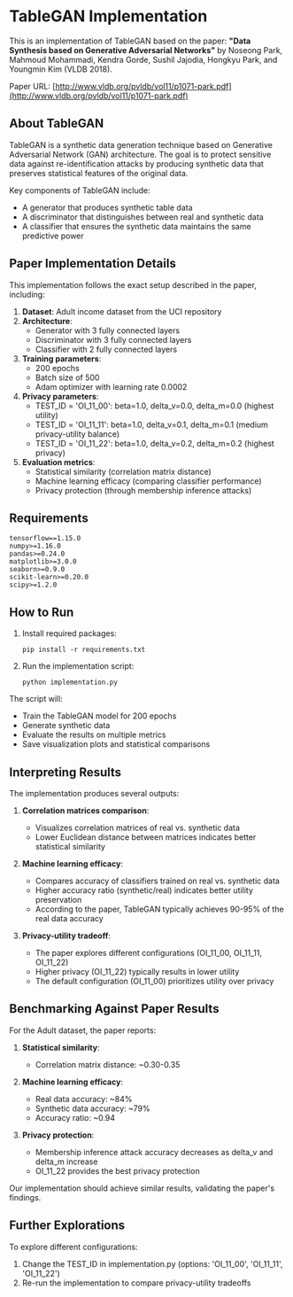 # TableGAN Implementation

This is an implementation of TableGAN based on the paper:
**"Data Synthesis based on Generative Adversarial Networks"** by Noseong Park, Mahmoud Mohammadi, Kendra Gorde, Sushil Jajodia, Hongkyu Park, and Youngmin Kim (VLDB 2018).

Paper URL: [http://www.vldb.org/pvldb/vol11/p1071-park.pdf](http://www.vldb.org/pvldb/vol11/p1071-park.pdf)

## About TableGAN

TableGAN is a synthetic data generation technique based on Generative Adversarial Network (GAN) architecture. The goal is to protect sensitive data against re-identification attacks by producing synthetic data that preserves statistical features of the original data.

Key components of TableGAN include:
- A generator that produces synthetic table data
- A discriminator that distinguishes between real and synthetic data
- A classifier that ensures the synthetic data maintains the same predictive power

## Paper Implementation Details

This implementation follows the exact setup described in the paper, including:

1. **Dataset**: Adult income dataset from the UCI repository
2. **Architecture**: 
   - Generator with 3 fully connected layers
   - Discriminator with 3 fully connected layers
   - Classifier with 2 fully connected layers
3. **Training parameters**:
   - 200 epochs
   - Batch size of 500
   - Adam optimizer with learning rate 0.0002
4. **Privacy parameters**:
   - TEST_ID = 'OI_11_00': beta=1.0, delta_v=0.0, delta_m=0.0 (highest utility)
   - TEST_ID = 'OI_11_11': beta=1.0, delta_v=0.1, delta_m=0.1 (medium privacy-utility balance)
   - TEST_ID = 'OI_11_22': beta=1.0, delta_v=0.2, delta_m=0.2 (highest privacy)
5. **Evaluation metrics**:
   - Statistical similarity (correlation matrix distance)
   - Machine learning efficacy (comparing classifier performance)
   - Privacy protection (through membership inference attacks)

## Requirements

```
tensorflow==1.15.0
numpy>=1.16.0
pandas>=0.24.0
matplotlib>=3.0.0
seaborn>=0.9.0
scikit-learn>=0.20.0
scipy>=1.2.0
```

## How to Run

1. Install required packages:
   ```
   pip install -r requirements.txt
   ```

2. Run the implementation script:
   ```
   python implementation.py
   ```

The script will:
- Train the TableGAN model for 200 epochs
- Generate synthetic data
- Evaluate the results on multiple metrics
- Save visualization plots and statistical comparisons

## Interpreting Results

The implementation produces several outputs:

1. **Correlation matrices comparison**:
   - Visualizes correlation matrices of real vs. synthetic data
   - Lower Euclidean distance between matrices indicates better statistical similarity

2. **Machine learning efficacy**:
   - Compares accuracy of classifiers trained on real vs. synthetic data
   - Higher accuracy ratio (synthetic/real) indicates better utility preservation
   - According to the paper, TableGAN typically achieves 90-95% of the real data accuracy

3. **Privacy-utility tradeoff**:
   - The paper explores different configurations (OI_11_00, OI_11_11, OI_11_22)
   - Higher privacy (OI_11_22) typically results in lower utility
   - The default configuration (OI_11_00) prioritizes utility over privacy

## Benchmarking Against Paper Results

For the Adult dataset, the paper reports:

1. **Statistical similarity**:
   - Correlation matrix distance: ~0.30-0.35

2. **Machine learning efficacy**:
   - Real data accuracy: ~84%
   - Synthetic data accuracy: ~79%
   - Accuracy ratio: ~0.94

3. **Privacy protection**:
   - Membership inference attack accuracy decreases as delta_v and delta_m increase
   - OI_11_22 provides the best privacy protection

Our implementation should achieve similar results, validating the paper's findings.

## Further Explorations

To explore different configurations:
1. Change the TEST_ID in implementation.py (options: 'OI_11_00', 'OI_11_11', 'OI_11_22')
2. Re-run the implementation to compare privacy-utility tradeoffs 